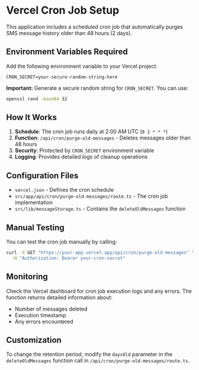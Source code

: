 # Vercel Cron Job Setup

This application includes a scheduled cron job that automatically purges SMS message history older than 48 hours (2 days).

## Environment Variables Required

Add the following environment variable to your Vercel project:

```
CRON_SECRET=your-secure-random-string-here
```

**Important:** Generate a secure random string for `CRON_SECRET`. You can use:

```bash
openssl rand -base64 32
```

## How It Works

1. **Schedule**: The cron job runs daily at 2:00 AM UTC (`0 2 * * *`)
2. **Function**: `/api/cron/purge-old-messages` - Deletes messages older than 48 hours
3. **Security**: Protected by `CRON_SECRET` environment variable
4. **Logging**: Provides detailed logs of cleanup operations

## Configuration Files

- `vercel.json` - Defines the cron schedule
- `src/app/api/cron/purge-old-messages/route.ts` - The cron job implementation
- `src/lib/messageStorage.ts` - Contains the `deleteOldMessages` function

## Manual Testing

You can test the cron job manually by calling:

```bash
curl -X GET "https://your-app.vercel.app/api/cron/purge-old-messages" \
  -H "Authorization: Bearer your-cron-secret"
```

## Monitoring

Check the Vercel dashboard for cron job execution logs and any errors. The function returns detailed information about:

- Number of messages deleted
- Execution timestamp
- Any errors encountered

## Customization

To change the retention period, modify the `daysOld` parameter in the `deleteOldMessages` function call in `/api/cron/purge-old-messages/route.ts`.
